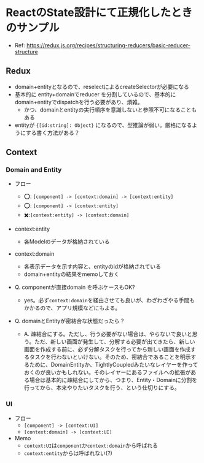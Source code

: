 
# ReactのState設計にて正規化したときのサンプル

- Ref: https://redux.js.org/recipes/structuring-reducers/basic-reducer-structure

## Redux

- domain+entityとなるので、reselectによるcreateSelectorが必要になる
- 基本的に entity+domainでreducer を分割しているので、基本的にdomain+entityでdispatchを行う必要があり、煩雑。
  - かつ、domainとentityの実行順序を意識しないと参照不可になることもある
- entityが `{[id:string]: Object}` になるので、型推論が弱い。厳格になるようにする書く方法がある？

## Context
### Domain and Entity

- フロー
  - ⭕️: `[component] -> [context:domain] -> [context:entity]`
  - ⭕️: `[component] -> [context:entity]`
  - ✖️:`[context:entity] -> [context:domain]` 

- context:entity
  - 各Modelのデータが格納されている
- context:domain
  - 各表示データを示す内容と、entityのidが格納されている
  - domain+entityの結果をmemoしておく

- Q. componentが直接domain を呼ぶケースもOK?
  - yes。必ず`context:domain`を経由させても良いが、わざわざやる手間もかかるので、アプリ規模などにもよる。
- Q. domainとEntityが密結合な状態だったら？
  - A. 疎結合にする。ただし、行う必要がない場合は、やらないで良いと思う。ただ、新しい画面が発生して、分解する必要が出てきたら、新しい画面を作成する前に、必ず分解タスクを行ってから新しい画面を作成するタスクを行わないといけない。そのため、密結合であることを明示するために、DomainEntityか、TightlyCoupledみたいなレイヤーを作っておくのが良いかもしれない。そのレイヤーにあるファイルへの拡張がある場合は基本的に疎結合にしてから、つまり、Entity・Domainに分割を行ってから、本来やりたいタスクを行う、という仕切りにする。

### UI

- フロー
  - `[component] -> [context:UI]`
  - `[context:domain] -> [context:UI]`
- Memo
  - `context:UI`は`component`か`context:domain`から呼ばれる
  - `context:entity`からは呼ばれない(?)
